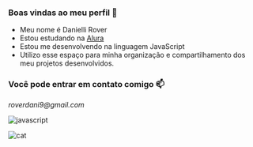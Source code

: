 ### Boas vindas ao meu perfil 👋
- Meu nome é Danielli Rover
- Estou estudando na [Alura](https://www.alura.com.br)
- Estou me desenvolvendo na linguagem JavaScript
- Utilizo esse espaço para minha organização e compartilhamento dos meu projetos desenvolvidos.

### Você pode entrar em contato comigo 📫
_roverdani9@gmail.com_


![javascript](https://img.shields.io/badge/JavaScript-323330?style=for-the-badge&logo=javascript&logoColor=F7DF1E)

![cat](https://media.tenor.com/PS9Tcg6mIY4AAAAS/cat-ayasan.gif)
